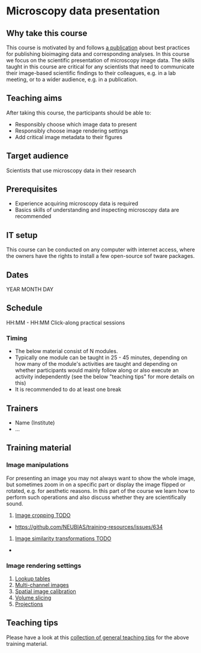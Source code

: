 # Microscopy data presentation 

## Why take this course

This course is motivated by and follows [a publication](https://rdcu.be/dl9Z8) about best practices for publishing bioimaging data and corresponding analyses. In this course we focus on the scientific presentation of microscopy image data. The skills taught in this course are critical for any scientists that need to communicate their image-based scientific findings to their colleagues, e.g. in a lab meeting, or to a wider audience, e.g. in a publication. 

## Teaching aims

After taking this course, the participants should be able to:
- Responsibly choose which image data to present
- Responsibly choose image rendering settings
- Add critical image metadata to their figures

## Target audience

Scientists that use microscopy data in their research

## Prerequisites

* Experience acquiring microscopy data is required
* Basics skills of understanding and inspecting microscopy data are recommended

## IT setup

This course can be conducted on any computer with internet access, where the owners have the rights to install a few open-source sof
tware packages.

## Dates

YEAR MONTH DAY 

## Schedule

HH:MM - HH:MM Click-along practical sessions

### Timing

- The below material consist of N modules.
- Typically one module can be taught in 25 - 45 minutes, depending on how many of the module's activities are taught and depending on whether participants would mainly follow along or also execute an activity independently (see the below "teaching tips" for more details on this)
- It is recommended to do at least one break

## Trainers

- Name (Institute)
- ...

## Training material

### Image manipulations

For presenting an image you may not always want to show the whole image, but sometimes zoom in on a specific part or display the image flipped or rotated, e.g. for aesthetic reasons. In this part of the course we learn how to perform such operations and also discuss whether they are scientifically sound. 

1. [Image cropping TODO](https://neubias.github.io/training-resources/pixels/index.html)
  - https://github.com/NEUBIAS/training-resources/issues/634 
1. [Image similarity transformations TODO](https://neubias.github.io/training-resources/datatypes/index.html) 
  - 

### Image rendering settings

1. [Lookup tables](https://neubias.github.io/training-resources/lut/index.html)
1. [Multi-channel images](https://neubias.github.io/training-resources/multichannel_images/index.html)
1. [Spatial image calibration](https://neubias.github.io/training-resources/spatial_calibration/index.html) 
1. [Volume slicing](https://neubias.github.io/training-resources/volume_slicing/index.html)
1. [Projections](https://neubias.github.io/training-resources/projections/index.html)

## Teaching tips

Please have a look at this [collection of general teaching tips](https://github.com/NEUBIAS/training-resources/blob/master/TEACHING_TIPS.md) for the above training material.
